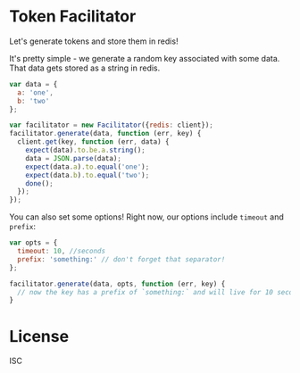 # Token Facilitator

Let's generate tokens and store them in redis!

It's pretty simple - we generate a random key associated with some data. That data gets stored as a string in redis.

```js
var data = {
  a: 'one',
  b: 'two'
};

var facilitator = new Facilitator({redis: client});
facilitator.generate(data, function (err, key) {
  client.get(key, function (err, data) {
    expect(data).to.be.a.string();
    data = JSON.parse(data);
    expect(data.a).to.equal('one');
    expect(data.b).to.equal('two');
    done();
  });
});
```

You can also set some options! Right now, our options include `timeout` and `prefix`:

```js
var opts = {
  timeout: 10, //seconds
  prefix: 'something:' // don't forget that separator!
};

facilitator.generate(data, opts, function (err, key) {
  // now the key has a prefix of `something:` and will live for 10 seconds :-)
}

```

# License

ISC

